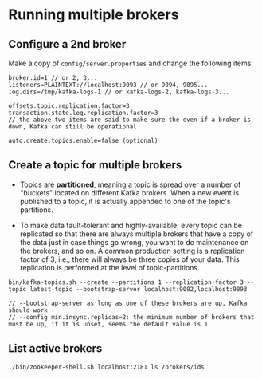# Running multiple brokers

## Configure a 2nd broker

Make a copy of `config/server.properties` and change the following items
```
broker.id=1 // or 2, 3...
listeners=PLAINTEXT://localhost:9093 // or 9094, 9095...
log.dirs=/tmp/kafka-logs-1 // or kafka-logs-2, kafka-logs-3...

offsets.topic.replication.factor=3
transaction.state.log.replication.factor=3
// the above two items are said to make sure the even if a broker is down, Kafka can still be operational

auto.create.topics.enable=false (optional)
```

## Create a topic for multiple brokers

* Topics are **partitioned**, meaning a topic is spread over a number of "buckets" located on different Kafka brokers. 
When a new event is published to a topic, it is actually appended to one of the topic's partitions. 

* To make data fault-tolerant and highly-available, every topic can be replicated so that there are always multiple brokers
that have a copy of the data just in case things go wrong, you want to do maintenance on the brokers, and so on. A common production
setting is a replication factor of 3, i.e., there will always be three copies of your data. This replication is performed at the level of topic-partitions. 

```
bin/kafka-topics.sh --create --partitions 1 --replication-factor 3 --topic latest-topic --bootstrap-server localhost:9092,localhost:9093

// --bootstrap-server as long as one of these brokers are up, Kafka should work
// --config min.insync.replicas=2: the minimum number of brokers that must be up, if it is unset, seems the default value is 1
```


## List active brokers

```
./bin/zookeeper-shell.sh localhost:2181 ls /brokers/ids
```

